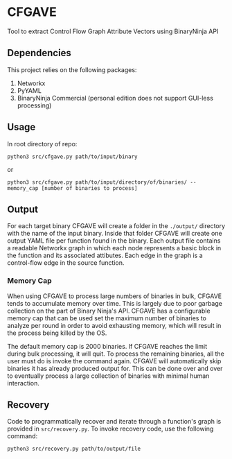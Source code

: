 # CFGAVE
Tool to extract Control Flow Graph Attribute Vectors using BinaryNinja API

## Dependencies

This project relies on the following packages:

 1. Networkx
 2. PyYAML
 3. BinaryNinja Commercial (personal edition does not support GUI-less processing)

## Usage
In root directory of repo:

`python3 src/cfgave.py path/to/input/binary`

or

`python3 src/cfgave.py path/to/input/directory/of/binaries/ --memory_cap [number of binaries to process]`

## Output
For each target binary CFGAVE will create a folder in the `./output/` directory with the name of the input binary. Inside that folder CFGAVE will create one output YAML file per function found in the binary. Each output file contains a readable Networkx graph in which each node represents a basic block in the function and its associated attibutes. Each edge in the graph is a control-flow edge in the source function.

### Memory Cap
When using CFGAVE to process large numbers of binaries in bulk, CFGAVE tends to accumulate memory over time. This is largely due to poor garbage collection on the part of Binary Ninja's API. CFGAVE has a configurable memory cap that can be used set the maximum number of binaries to analyze per round in order to avoid exhausting memory, which will result in the process being killed by the OS.

The default memory cap is 2000 binaries. If CFGAVE reaches the limit during bulk processing, it will quit. To process the remaining binaries, all the user must do is invoke the command again. CFGAVE will automatically skip binaries it has already produced output for. This can be done over and over to eventually process a large collection of binaries with minimal human interaction.

## Recovery
Code to programmatically recover and iterate through a function's graph is provided in `src/recovery.py`. To invoke recovery code, use the following command:

`python3 src/recovery.py path/to/output/file`




